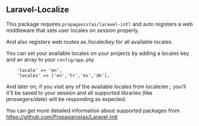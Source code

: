 ## Laravel-Localize

This package requires `propaganistas/laravel-intl` and auto registers a web middleware that sets user locales on session properly.

And also registers web routes as /locale/*key* for all available locales.

You can set your available locales on your projects by adding a locales key and an array to your `config/app.php`

```
    'locale' => 'en',
    'locales' => ['en','tr','es','de'],
```

And later on; if you visit any of the available locales from locale/en ; you'll it'll be saved to your session and all supported libraries (like jenssegers/date) will be responding as expected.


You can get more detailed information about supported packages from https://github.com/Propaganistas/Laravel-Intl
